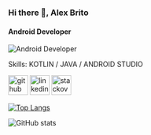 ### Hi there 👋, Alex Brito
#### Android Developer
![Android Developer](https://www.canva.com/design/DAFYbeA6fXo/7Rsutc74NEb_44bKfBQJyw/edit?utm_content=DAFYbeA6fXo&utm_campaign=designshare&utm_medium=link2&utm_source=sharebutton)


Skills: KOTLIN / JAVA / ANDROID STUDIO



[<img src='https://cdn.jsdelivr.net/npm/simple-icons@3.0.1/icons/github.svg' alt='github' height='40'>](https://github.com/ubralex)  [<img src='https://cdn.jsdelivr.net/npm/simple-icons@3.0.1/icons/linkedin.svg' alt='linkedin' height='40'>](https://www.linkedin.com/in/ubralex/)  [<img src='https://cdn.jsdelivr.net/npm/simple-icons@3.0.1/icons/stackoverflow.svg' alt='stackoverflow' height='40'>](https://stackoverflow.com/users/ubralex)  

[![Top Langs](https://github-readme-stats.vercel.app/api/top-langs/?username=ubralex)](https://github.com/anuraghazra/github-readme-stats)

![GitHub stats](https://github-readme-stats.vercel.app/api?username=ubralex&show_icons=true)  

